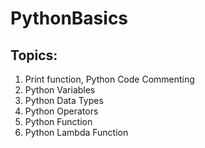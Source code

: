 # PythonBasics

## Topics:
1. Print function, Python Code Commenting
2. Python Variables
3. Python Data Types
4. Python Operators
5. Python Function
6. Python Lambda Function
